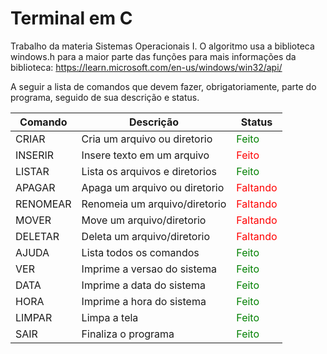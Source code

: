 # Terminal em C

Trabalho da materia Sistemas Operacionais I.
O algoritmo usa a biblioteca windows.h para a maior parte das funções
para mais informações da biblioteca: https://learn.microsoft.com/en-us/windows/win32/api/

A seguir a lista de comandos que devem fazer, obrigatoriamente, parte do programa, seguido de sua descrição e status.

| Comando  | Descrição                     | Status                                |
| -------- | --------                      |--------                               |
| CRIAR    | Cria um arquivo ou diretorio  |<span style="color:green">Feito</span> |
| INSERIR  | Insere texto em um arquivo    |<span style="color:red">Feito</span>|
| LISTAR   | Lista os arquivos e diretorios|<span style="color:green">Feito</span> |
| APAGAR   | Apaga um arquivo ou diretorio |<span style="color:red">Faltando</span>|
| RENOMEAR | Renomeia um arquivo/diretorio |<span style="color:red">Faltando</span>|
| MOVER    | Move um arquivo/diretorio     |<span style="color:red">Faltando</span>|
| DELETAR  | Deleta um arquivo/diretorio   |<span style="color:red">Faltando</span>|
| AJUDA    | Lista todos os comandos       |<span style="color:green">Feito</span> |
| VER      | Imprime a versao do sistema   |<span style="color:green">Feito</span> |
| DATA     | Imprime a data do sistema     |<span style="color:green">Feito</span> |
| HORA     | Imprime a hora do sistema     |<span style="color:green">Feito</span> |
| LIMPAR   | Limpa a tela                  |<span style="color:green">Feito</span> |
| SAIR     | Finaliza o programa           |<span style="color:green">Feito</span> |